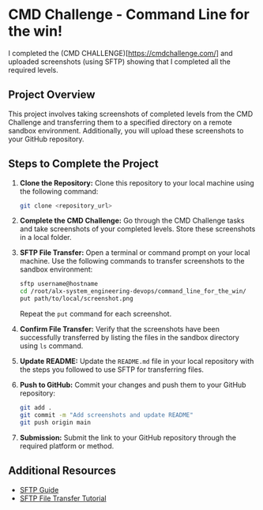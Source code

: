 # CMD Challenge - Command Line for the win!

I completed the (CMD CHALLENGE)[https://cmdchallenge.com/] and uploaded screenshots (using SFTP) showing that I completed all the required levels.

## Project Overview

This project involves taking screenshots of completed levels from the CMD Challenge and transferring them to a specified directory on a remote sandbox environment. Additionally, you will upload these screenshots to your GitHub repository.

## Steps to Complete the Project

1. **Clone the Repository:**
   Clone this repository to your local machine using the following command:
   ```sh
   git clone <repository_url>
   ```

2. **Complete the CMD Challenge:**
   Go through the CMD Challenge tasks and take screenshots of your completed levels. Store these screenshots in a local folder.

3. **SFTP File Transfer:**
   Open a terminal or command prompt on your local machine. Use the following commands to transfer screenshots to the sandbox environment:
   ```sh
   sftp username@hostname
   cd /root/alx-system_engineering-devops/command_line_for_the_win/
   put path/to/local/screenshot.png
   ```
   Repeat the `put` command for each screenshot.

4. **Confirm File Transfer:**
   Verify that the screenshots have been successfully transferred by listing the files in the sandbox directory using `ls` command.

5. **Update README:**
   Update the `README.md` file in your local repository with the steps you followed to use SFTP for transferring files.

6. **Push to GitHub:**
   Commit your changes and push them to your GitHub repository:
   ```sh
   git add .
   git commit -m "Add screenshots and update README"
   git push origin main
   ```

7. **Submission:**
   Submit the link to your GitHub repository through the required platform or method.

## Additional Resources

- [SFTP Guide](https://man.openbsd.org/sftp)
- [SFTP File Transfer Tutorial](https://www.digitalocean.com/community/tutorials/how-to-use-sftp-to-securely-transfer-files-with-a-remote-server)

